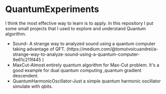 # QuantumExperiments
I think the most effective way to learn is to apply. In this repository I put some small projects that I used to explore and understand Quantum algorithm.

<ul>
<li>Sound-	A strange way to analyzed sound using a quantum computer taking advantage of QFT. (https://medium.com/@tomutvoicuandrei/a-strange-way-to-analyze-sound-using-a-quantum-computer-9e61c211f445 )</li>
<li> MaxCut-Almost entirely quantum algorithm for Max-Cut problem. It's a good example for dual quantum computing ,quantum gradient descendent.</li>
<li>	QuantumHarmonicOscillator-Just a simple quantum harmonic oscillator simulate with qbits.</li>
</ul>
